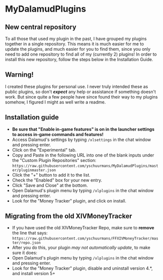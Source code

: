 # MyDalamudPlugins

## New central repository
To all those that used my plugin in the past, I have grouped my plugins together in a single repository. This means it is much easier for me to update the plugins, and much easier for you to find them, since you only need to add one repository to find all of my (currently 2) plugins! In order to install this new repository, follow the steps below in the Installation Guide.

## Warning!
I created these plugins for personal use. I never truly intended these as public plugins, so don't _**expect**_ any help or assistance if something doesn't work. But since quite a few people have since found their way to my plugins somehow, I figured I might as well write a readme.

## Installation guide
* **Be sure that "Enable in-game features" is on in the launcher settings to access in-game commands and features!**
* Access Dalamud's settings by typing `/xlsettings` in the chat window and pressing enter.
* Click on the "Experimental" tab.
* Copy and Paste in the following URL into one of the blank inputs under the "Custom Plugin Repositories" section: `https://raw.githubusercontent.com/yschuurmans/MyDalamudPlugins/master/pluginmaster.json`
* Click the "+" button to add it to the list.
* Check the "Enabled" box for your new entry.
* Click "Save and Close" at the bottom.
* Open Dalamud's plugin menu by typing `/xlplugins` in the chat window and pressing enter.
* Look for the "Money Tracker" plugin, and click on install.

## Migrating from the old XIVMoneyTracker
* If you have used the old XIVMoneyTracker Repo, make sure to **remove** the line that says:
`https://raw.githubusercontent.com/yschuurmans/FFXIVMoneyTracker/master/repo.json`
* After you do this, your plugin _may not automatically update_, to make sure it does:
* Open Dalamud's plugin menu by typing `/xlplugins` in the chat window and pressing enter.
* Look for the "Money Tracker" plugin, disable and uninstall version 4.*, and install version 5+

